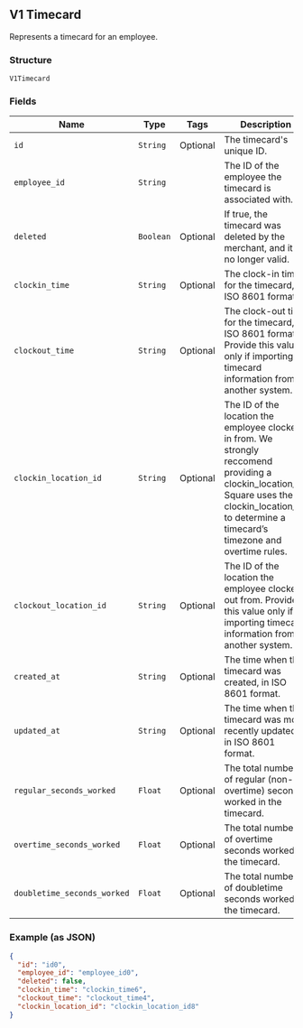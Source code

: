 ## V1 Timecard

Represents a timecard for an employee.

### Structure

`V1Timecard`

### Fields

| Name | Type | Tags | Description |
|  --- | --- | --- | --- |
| `id` | `String` | Optional | The timecard's unique ID. |
| `employee_id` | `String` |  | The ID of the employee the timecard is associated with. |
| `deleted` | `Boolean` | Optional | If true, the timecard was deleted by the merchant, and it is no longer valid. |
| `clockin_time` | `String` | Optional | The clock-in time for the timecard, in ISO 8601 format. |
| `clockout_time` | `String` | Optional | The clock-out time for the timecard, in ISO 8601 format. Provide this value only if importing timecard information from another system. |
| `clockin_location_id` | `String` | Optional | The ID of the location the employee clocked in from. We strongly reccomend providing a clockin_location_id. Square uses the clockin_location_id to determine a timecard’s timezone and overtime rules. |
| `clockout_location_id` | `String` | Optional | The ID of the location the employee clocked out from. Provide this value only if importing timecard information from another system. |
| `created_at` | `String` | Optional | The time when the timecard was created, in ISO 8601 format. |
| `updated_at` | `String` | Optional | The time when the timecard was most recently updated, in ISO 8601 format. |
| `regular_seconds_worked` | `Float` | Optional | The total number of regular (non-overtime) seconds worked in the timecard. |
| `overtime_seconds_worked` | `Float` | Optional | The total number of overtime seconds worked in the timecard. |
| `doubletime_seconds_worked` | `Float` | Optional | The total number of doubletime seconds worked in the timecard. |

### Example (as JSON)

```json
{
  "id": "id0",
  "employee_id": "employee_id0",
  "deleted": false,
  "clockin_time": "clockin_time6",
  "clockout_time": "clockout_time4",
  "clockin_location_id": "clockin_location_id8"
}
```

